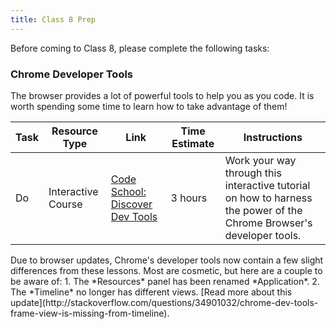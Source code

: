 ```yaml
---
title: Class 8 Prep
---
```


Before coming to Class 8, please complete the following tasks:


### Chrome Developer Tools

The browser provides a lot of powerful tools to help you as you code. It is worth spending some time to learn how to take advantage of them!

Task | Resource Type | Link | Time Estimate | Instructions
|----|---------------|------|---------------|---------------|
Do | Interactive Course | [Code School: Discover Dev Tools][dev-tools] | 3 hours | Work your way through this interactive tutorial on how to harness the power of the Chrome Browser's developer tools.

<aside class="aside-warning" markdown="1">
Due to browser updates, Chrome's developer tools now contain a few slight differences from these lessons. Most are cosmetic, but here are a couple to be aware of:
1. The *Resources* panel has been renamed *Application*.
2. The *Timeline* no longer has different views. [Read more about this update](http://stackoverflow.com/questions/34901032/chrome-dev-tools-frame-view-is-missing-from-timeline).
</aside>

[dev-tools]: http://discover-devtools.codeschool.com
